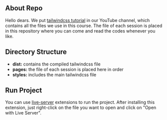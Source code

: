 ## About Repo
Hello dears. We put [tailwindcss tutorial](https://www.youtube.com/playlist?list=PLTtBjdeRHgbgv0O2n2CgwZfqhngCWNYAL) in our YouTube channel, which contains all the files we use in this course. The file of each session is placed in this repository where you can come and read the codes whenever you like.

## Directory Structure
- **dist:** contains the compiled tailwindcss file
- **pages:** the file of each session is placed here in order
- **styles:** includes the main tailwindcss file

##  Run Project
You can use [live-server](https://marketplace.visualstudio.com/items?itemName=yandeu.five-server) extensions to run the project. After installing this extension, just right-click on the file you want to open and click on "Open with Live Server".